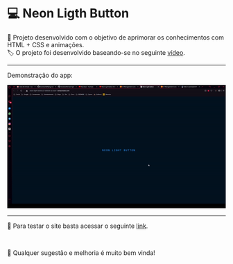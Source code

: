 # 💻 Neon Ligth Button

📱 Projeto desenvolvido com o objetivo de aprimorar os conhecimentos com HTML + CSS e animações.
<br>
🏷️ O projeto foi desenvolvido baseando-se no seguinte [vídeo](https://www.youtube.com/watch?v=ex7jGbyFgpA&list=PLGcCUWE4uaqUZF203MRZldNi-9Afi5SrO&index=6&t=0s).

---

Demonstração do app:

<img src="./github_assets/demo.gif" />

---

🧪 Para testar o site basta acessar o seguinte [link](http://neon-ligth-button.s3-website-sa-east-1.amazonaws.com).

<br>

🙏 Qualquer sugestão e melhoria é muito bem vinda!